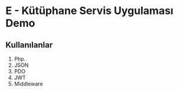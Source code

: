 # E - Kütüphane Servis Uygulaması Demo

## Kullanılanlar
1. Php.
2. JSON
3. PDO
4. JWT
5. Middleware
